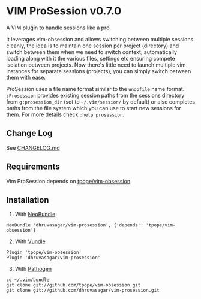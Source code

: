 # VIM ProSession v0.7.0

A VIM plugin to handle sessions like a pro.

It leverages vim-obsession and allows switching between multiple sessions
cleanly, the idea is to maintain one session per project (directory) and
switch between them when we need to switch context, automatically loading
along with it the various files, settings etc ensuring compete isolation
between projects. Now there's little need to launch multiple vim instances for
separate sessions (projects), you can simply switch between them with ease.

ProSession uses a file name format similar to the `undofile` name format.
`:Prosession` provides existing session paths from the sessions directory from
`g:prosession_dir` (set to `~/.vim/session/` by default) or also completes
paths from the file system which you can use to start new sessions for them.
For more details check `:help prosession`.

## Change Log
See [CHANGELOG.md](https://github.com/dhruvasagar/vim-prosession/blob/master/CHANGELOG.md)

## Requirements
Vim ProSession depends on
[tpope/vim-obsession](https://github.com/tpope/vim-obsession)

## Installation

1. With [NeoBundle](https://github.com/Shougo/neobundle.vim):
```vim
NeoBundle 'dhruvasagar/vim-prosession', {'depends': 'tpope/vim-obsession'}
```

2. With [Vundle](https://github.com/gmarik/Vundle.vim)
```vim
Plugin 'tpope/vim-obsession'
Plugin 'dhruvasagar/vim-prosession'
```

3. With [Pathogen](https://github.com/tpope/vim-pathogen)
```
cd ~/.vim/bundle
git clone git://github.com/tpope/vim-obsession.git
git clone git://github.com/dhruvasagar/vim-prosession.git
```
